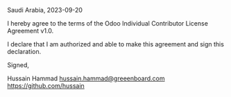 Saudi Arabia, 2023-09-20

I hereby agree to the terms of the Odoo Individual Contributor License
Agreement v1.0.

I declare that I am authorized and able to make this agreement and sign this
declaration.

Signed,

Hussain Hammad hussain.hammad@greeenboard.com https://github.com/hussain
